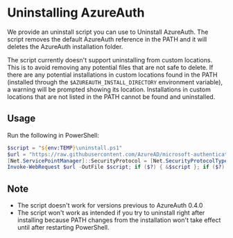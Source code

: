 # Uninstalling AzureAuth

We provide an uninstall script you can use to Uninstall AzureAuth. The script removes the default AzureAuth reference in the PATH and it will deletes the AzureAuth installation folder.

The script currently doesn't support uninstalling from custom locations. This is to avoid removing any potential files that are not safe to delete. If there are any potential installations in custom locations found in the PATH (installed through the `$AZUREAUTH_INSTALL_DIRECTORY` environment variable), a warning will be prompted showing its location. Installations in custom locations that are not listed in the PATH cannot be found and uninstalled.

## Usage

Run the following in PowerShell:

```PowerShell
$script = "${env:TEMP}\uninstall.ps1"
$url = "https://raw.githubusercontent.com/AzureAD/microsoft-authentication-cli/main/install/uninstall.ps1"
[Net.ServicePointManager]::SecurityProtocol = [Net.SecurityProtocolType]::Tls12
Invoke-WebRequest $url -OutFile $script; if ($?) { &$script }; if ($?) { rm $script }
```

## Note

* The script doesn't work for versions previous to AzureAuth 0.4.0
* The script won't work as intended if you try to uninstall right after installing because PATH changes from the installation won't take effect until after restarting PowerShell.